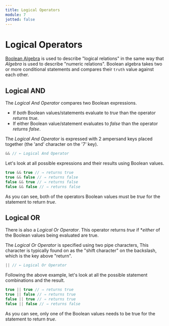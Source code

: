 ```yaml
---
title: Logical Operators
module: 7
jotted: false
---
```


# Logical Operators

[Boolean Algebra]() is used to describe "logical relations" in the same way that _Algebra_ is used to describe "numeric relations". Boolean algebra takes two or more conditional statements and compares their `truth` value against each other.

## Logical AND

The _Logical And Operator_ compares two Boolean expressions.

- If _both_ Boolean values/statements evaluate to _true_ than the operator _returns_ _true_.
- If either Boolean value/statement evaluates to _false_ than the operator _returns_ _false_.

The _Logical And Operator_ is expressed with 2 ampersand keys placed together (the 'and' character on the '7' key).

```js
&& // ← Logical And Operator
```

Let's look at all possible expressions and their results using Boolean values.

```js
true && true // ⇒ returns true
true && false // ⇒ returns false
false && true // ⇒ returns false
false && false // ⇒ returns false
```

As you can see, both of the operators Boolean values must be _true_ for the statement to return _true_.

## Logical OR

There is also a _Logical Or Operator_. This operator returns _true_ if **either* of the Boolean values being evaluated are true.

The _Logical Or Operator_ is specified using two pipe characters, This character is typically found on as the "shift character" on the backslash, which is the key above "return".

```js
|| // ← Logical Or Operator
```

Following the above example, let's look at all the possible statement combinations and the result.

```js
true || true // ⇒ returns true
true || false // ⇒ returns true
false || true // ⇒ returns true
false || false // ⇒ returns false
```

As you can see, only one of the Boolean values needs to be true for the statement to return _true_.
